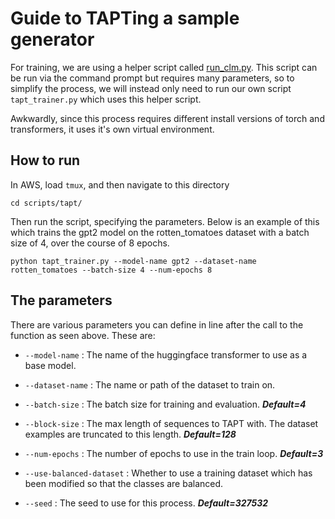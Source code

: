 Guide to TAPTing a sample generator
==========================

For training, we are using a helper script called [run_clm.py](https://github.com/huggingface/transformers/blob/main/examples/pytorch/language-modeling/run_clm.py). This script can be run via the command prompt but requires many parameters, so to simplify the process, we will instead only need to run our own script `tapt_trainer.py` which uses this helper script.

Awkwardly, since this process requires different install versions of torch and transformers, it uses it's own virtual environment.

How to run
-------------

In AWS, load `tmux`, and then navigate to this directory

```
cd scripts/tapt/
```

Then run the script, specifying the parameters. Below is an example of this which trains the gpt2 model on the rotten_tomatoes dataset with a batch size of 4, over the course of 8 epochs.

```
python tapt_trainer.py --model-name gpt2 --dataset-name rotten_tomatoes --batch-size 4 --num-epochs 8
```

The parameters
---------------------------

There are various parameters you can define in line after the call to the function as seen above. These are:


- `--model-name` : The name of the huggingface transformer to use as a base model.

- `--dataset-name` : The name or path of the dataset to train on.

- `--batch-size` : The batch size for training and evaluation. ***Default=4***

- `--block-size` : The max length of sequences to TAPT with. The dataset examples are truncated to this length. ***Default=128***

- `--num-epochs` : The number of epochs to use in the train loop. ***Default=3***

- `--use-balanced-dataset` : Whether to use a training dataset which has been modified so that the classes are balanced.

- `--seed` : The seed to use for this process. ***Default=327532***
